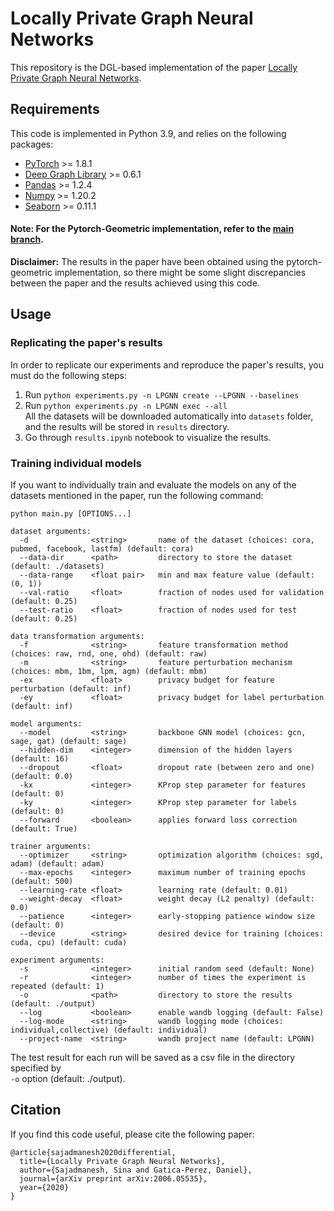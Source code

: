 # Locally Private Graph Neural Networks

This repository is the DGL-based implementation of the paper [Locally Private Graph Neural Networks](https://arxiv.org/abs/2006.05535).  


## Requirements

This code is implemented in Python 3.9, and relies on the following packages:  
- [PyTorch](https://pytorch.org/get-started/locally/) >= 1.8.1
- [Deep Graph Library](https://www.dgl.ai/pages/start.html) >= 0.6.1
- [Pandas](https://pandas.pydata.org/pandas-docs/stable/getting_started/install.html) >= 1.2.4
- [Numpy](https://numpy.org/install/) >= 1.20.2
- [Seaborn](https://seaborn.pydata.org/) >= 0.11.1  

#### Note: For the Pytorch-Geometric implementation, refer to the [main branch](https://github.com/sisaman/LPGNN).

**Disclaimer:** The results in the paper have been obtained using the pytorch-geometric implementation, so there might be some slight discrepancies between the paper and the results achieved using this code.

## Usage

### Replicating the paper's results
In order to replicate our experiments and reproduce the paper's results, you must do the following steps:  
1. Run ``python experiments.py -n LPGNN create --LPGNN --baselines``
2. Run ``python experiments.py -n LPGNN exec --all``  
   All the datasets will be downloaded automatically into ``datasets`` folder, and the results will be stored in ``results`` directory.
2. Go through ``results.ipynb`` notebook to visualize the results.

### Training individual models
If you want to individually train and evaluate the models on any of the datasets mentioned in the paper, run the following command:  
```
python main.py [OPTIONS...]

dataset arguments:
  -d              <string>       name of the dataset (choices: cora, pubmed, facebook, lastfm) (default: cora)
  --data-dir      <path>         directory to store the dataset (default: ./datasets)
  --data-range    <float pair>   min and max feature value (default: (0, 1))
  --val-ratio     <float>        fraction of nodes used for validation (default: 0.25)
  --test-ratio    <float>        fraction of nodes used for test (default: 0.25)

data transformation arguments:
  -f              <string>       feature transformation method (choices: raw, rnd, one, ohd) (default: raw)
  -m              <string>       feature perturbation mechanism (choices: mbm, 1bm, lpm, agm) (default: mbm)
  -ex             <float>        privacy budget for feature perturbation (default: inf)
  -ey             <float>        privacy budget for label perturbation (default: inf)

model arguments:
  --model         <string>       backbone GNN model (choices: gcn, sage, gat) (default: sage)
  --hidden-dim    <integer>      dimension of the hidden layers (default: 16)
  --dropout       <float>        dropout rate (between zero and one) (default: 0.0)
  -kx             <integer>      KProp step parameter for features (default: 0)
  -ky             <integer>      KProp step parameter for labels (default: 0)
  --forward       <boolean>      applies forward loss correction (default: True)

trainer arguments:
  --optimizer     <string>       optimization algorithm (choices: sgd, adam) (default: adam)
  --max-epochs    <integer>      maximum number of training epochs (default: 500)
  --learning-rate <float>        learning rate (default: 0.01)
  --weight-decay  <float>        weight decay (L2 penalty) (default: 0.0)
  --patience      <integer>      early-stopping patience window size (default: 0)
  --device        <string>       desired device for training (choices: cuda, cpu) (default: cuda)

experiment arguments:
  -s              <integer>      initial random seed (default: None)
  -r              <integer>      number of times the experiment is repeated (default: 1)
  -o              <path>         directory to store the results (default: ./output)
  --log           <boolean>      enable wandb logging (default: False)
  --log-mode      <string>       wandb logging mode (choices: individual,collective) (default: individual)
  --project-name  <string>       wandb project name (default: LPGNN)
```

The test result for each run will be saved as a csv file in the directory specified by  
``-o`` option (default: ./output).

## Citation

If you find this code useful, please cite the following paper:  
```
@article{sajadmanesh2020differential,
  title={Locally Private Graph Neural Networks},
  author={Sajadmanesh, Sina and Gatica-Perez, Daniel},
  journal={arXiv preprint arXiv:2006.05535},
  year={2020}
}
```

